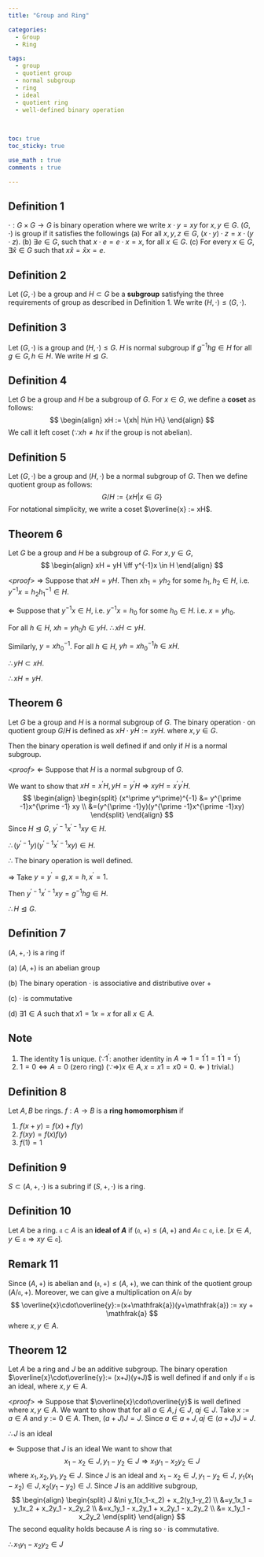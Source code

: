 ```yaml
---
title: "Group and Ring"

categories:
  - Group
  - Ring

tags:
  - group
  - quotient group
  - normal subgroup
  - ring
  - ideal
  - quotient ring
  - well-defined binary operation
  
  

toc: true
toc_sticky: true

use_math : true
comments : true

---
```



## Definition 1
$\cdot: G\times G \to G$ is binary operation where we write $x\cdot y =xy$ for $x,y\in G$. 
$(G,\cdot)$ is group if it satisfies the followings
(a) For all $x,y,z \in G$, $(x\cdot y)\cdot z = x\cdot (y\cdot z)$.
(b) $\exists e \in G$, such that $x\cdot e = e\cdot x = x$, for all $x\in G$.
(c) For every $x \in G$, $\exists \hat{x} \in G$ such that $x \hat{x} = \hat{x}x = e$.

## Definition 2
Let $(G,\cdot)$ be a group and $H \subset G$ be a **subgroup** satisfying the three requirements of group as described in Definition 1. We write $(H,\cdot) \leq (G,\cdot)$.

## Definition 3
Let  $(G,\cdot)$ is a group and $(H,\cdot) \leq G$. $H$ is normal subgroup if $g^{-1}hg\in H$ for all $g \in G, h \in H$. We write $H \trianglelefteq G$.




## Definition 4
Let $G$ be a group and $H$ be a subgroup of $G$. For $x \in G$, we define a **coset** as follows:
$$
\begin{align}
xH := \{xh| h\in H\}
\end{align}
$$
We call it left coset ($\because xh \neq hx$ if the group is not abelian).

## Definition 5
Let $(G, \cdot)$ be a group and $(H,\cdot)$ be a  normal subgroup of $G$. Then we define quotient group as follows:
$$
G/H := \{xH| x \in G \}
$$
For notational simplicity,  we write a coset $\overline{x} := xH$.

## Theorem 6
 Let $G$ be a group and $H$ be a subgroup of $G$. For $x,y \in G$,
$$
\begin{align}
xH = yH \iff y^{-1}x \in H
\end{align}
$$

<*proof*>
$\Rightarrow$ Suppose that $xH = yH$. Then $xh_1 = yh_2$ for some $h_1, h_2 \in H$, i.e. $y^{-1}x = h_2 h^{-1}_1 \in H.$

$\Leftarrow$ Suppose that $y^{-1}x \in H$, i.e. $y^{-1}x = h_0$ for some $h_0 \in H$. i.e. $x = yh_0$.

For all $h \in H$, $xh = yh_0h\in yH$.
$\therefore xH \subset yH$.

Similarly, $y=xh^{-1}_0$. For all $h \in H$, $yh=xh^{-1}_0h \in xH$.

$\therefore yH \subset xH.$

$\therefore xH = yH$.

$$\tag*{$\square$}$$

## Theorem 6
Let $G$ be a group and $H$ is a normal subgroup of $G$.  The binary operation $\cdot$ on quotient group $G/H$ is defined as $xH\cdot yH := xyH$. where $x,y \in G$.

Then the binary operation is well defined if and only if  $H$ is a normal subgroup.

<*proof*>
$\Leftarrow$ Suppose that $H$ is a normal subgroup of $G$. 

We want to show that $xH = x^\prime H, yH = y^\prime H \Rightarrow xyH = x^\prime y^\prime H$.
$$
\begin{align}
\begin{split}
(x^\prime y^\prime)^{-1} &= y^{\prime -1}x^{\prime -1} xy \\
&=(y^{\prime -1}y)(y^{\prime -1}x^{\prime -1}xy)
\end{split}
\end{align}
$$
Since $H \trianglelefteq G$, $y^{\prime -1}x^{\prime -1}xy \in H$.

$\therefore (y^{\prime -1}y)(y^{\prime -1}x^{\prime -1}xy) \in H.$

$\therefore$ The binary operation is well defined.

$\Rightarrow$ Take $y = y^\prime = g, x= h, x^\prime = 1.$

Then $y^{\prime -1}x^{\prime -1}xy = g^{-1}hg \in H.$

$\therefore H \trianglelefteq G.$
 
 $$\tag*{$\square$}$$

## Definition 7
$(A, +, \cdot)$ is a ring if 

(a) $(A, +)$ is an abelian group

(b) The binary operation $\cdot$ is associative and distributive over $+$

(c) $\cdot$ is commutative 

(d) $\exists 1 \in A$ such that $x1=1x = x$ for all $x \in A$.

## Note 
1) The identity 1 is unique. 
 $(\because 1^\prime$: another identity in $A \Rightarrow 1= 1^\prime 1 =  1^\prime 1 = 1^\prime$)
 2) $1=0 \iff A = 0$ (zero ring)
  $(\because \Rightarrow ) x\in A, x = x1 = x0 =0. \Leftarrow)$ trivial.$)$
 
 ## Definition 8
 Let $A,B$ be rings. $f: A\to B$ is a **ring homomorphism** if 
 1. $f(x+y) = f(x) + f(y)$
 2. $f(xy) = f(x)f(y)$
 3. $f(1)=1$

## Definition 9
$S \subset (A, +, \cdot)$ is a subring if $(S, +, \cdot)$ is a ring.

## Definition 10
Let $A$ be a ring.  $\mathfrak{a} \subset A$ is an **ideal of $A$**
if $(\mathfrak{a},+) \leq (A, +)$ and $A\mathfrak{a} \subset \mathfrak{a}$, i.e. $[x\in A, y \in \mathfrak{a} \Rightarrow xy \in \mathfrak{a}]$.

## Remark 11
Since $(A, +)$ is abelian and $(\mathfrak{a}, +) \leq (A,+)$, we can think of the quotient group $(A/\mathfrak{a}, +)$. Moreover, we can give a multiplication on $A/\mathfrak{a}$ by 
$$
\overline{x}\cdot\overline{y}:=(x+\mathfrak{a})(y+\mathfrak{a}) := xy + \mathfrak{a}
$$
where $x,y \in A$.

## Theorem 12
Let $A$ be a ring and $J$ be an additive subgroup. 
The binary operation $\overline{x}\cdot\overline{y}:= (x+J)(y+J)$ is well defined if and only if $\mathfrak{a}$ is an ideal, where $x,y \in A$.

<*proof*>
$\Rightarrow$ Suppose that $\overline{x}\cdot\overline{y}$ is well defined where $x,y \in A$. We want to show that for all $a \in A, j\in J$, $aj \in J$. Take $x:=a \in A$ and $y:=0 \in A$. Then, $(a+J)J = J$.
Since $a\in a+J, aj \in (a+J)J = J$. 

$\therefore J$ is an ideal

$\Leftarrow$ Suppose that $J$ is an ideal
We want to show that 
$$
x_1 - x_2 \in J, y_1 -y_2 \in J \Rightarrow x_1y_1 -x_2y_2 \in J
$$
where $x_1, x_2, y_1, y_2 \in J$.
Since $J$ is an ideal and $x_1 - x_2 \in J, y_1 - y_2 \in J$, $y_1(x_1-x_2) \in J, x_2(y_1-y_2) \in J$.
Since $J$ is an additive subgroup,
$$
\begin{align}
\begin{split}
J &\ni y_1(x_1-x_2) + x_2(y_1-y_2) \\
&=y_1x_1 = y_1x_2 + x_2y_1 - x_2y_2 \\
&=x_1y_1 - x_2y_1 + x_2y_1 - x_2y_2 \\
&= x_1y_1 - x_2y_2
\end{split}
\end{align}
$$
The second equality holds because $A$ is  ring so $\cdot$ is commutative.

$\therefore x_1y_1 - x_2y_2 \in J$

$$\tag*{$\square$}$$



